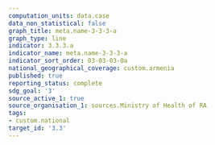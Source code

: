```yaml
---
computation_units: data.case
data_non_statistical: false
graph_title: meta.name-3-3-3-a
graph_type: line
indicator: 3.3.3.a
indicator_name: meta.name-3-3-3-a
indicator_sort_order: 03-03-03-0a
national_geographical_coverage: custom.armenia
published: true
reporting_status: complete
sdg_goal: '3'
source_active_1: true
source_organisation_1: sources.Ministry of Health of RA
tags:
- custom.national
target_id: '3.3'
---
```

